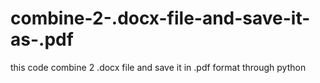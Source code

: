# combine-2-.docx-file-and-save-it-as-.pdf
this code combine 2 .docx file and save it in .pdf format  through python
